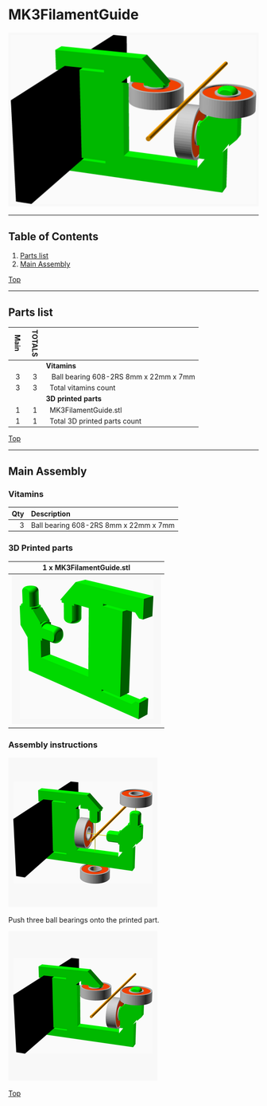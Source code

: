 <a name="TOP"></a>
# MK3FilamentGuide
![Main Assembly](assemblies/main_assembled.png)


---
## Table of Contents
1. [Parts list](#Parts_list)
1. [Main Assembly](#main_assembly)

[Top](#TOP)

---
<a name="Parts_list"></a>
## Parts list
| <span style="writing-mode: vertical-rl; text-orientation: mixed;">Main</span> | <span style="writing-mode: vertical-rl; text-orientation: mixed;">TOTALS</span> |  |
|---:|---:|:---|
|  | | **Vitamins** |
| &nbsp;&nbsp;3&nbsp; |  &nbsp;&nbsp;3&nbsp; | &nbsp;&nbsp; Ball bearing 608-2RS 8mm x 22mm x 7mm |
| &nbsp;&nbsp;3&nbsp; | &nbsp;&nbsp;3&nbsp; | &nbsp;&nbsp;Total vitamins count |
|  | | **3D printed parts** |
| &nbsp;&nbsp;1&nbsp; |  &nbsp;&nbsp;1&nbsp; | &nbsp;&nbsp;MK3FilamentGuide.stl |
| &nbsp;&nbsp;1&nbsp; | &nbsp;&nbsp;1&nbsp; | &nbsp;&nbsp;Total 3D printed parts count |

[Top](#TOP)

---
<a name="main_assembly"></a>
## Main Assembly
### Vitamins
|Qty|Description|
|---:|:----------|
|3| Ball bearing 608-2RS 8mm x 22mm x 7mm|


### 3D Printed parts

| 1 x MK3FilamentGuide.stl |
|---|
| ![MK3FilamentGuide.stl](stls/MK3FilamentGuide.png) 



### Assembly instructions
![main_assembly](assemblies/main_assembly_tn.png)

Push three ball bearings onto the printed part. 

![main_assembled](assemblies/main_assembled_tn.png)

[Top](#TOP)
